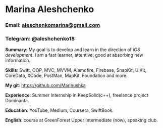 # Marina Aleshchenko

### Email: aleschenkomarina@gmail.com
### Telegram: @aleshchenko18

**Summary**: My goal is to develop and learn in the direction of *iOS development*. I am a fast learner, attentive, good at absorbing new information. 

**Skills**: Swift, OOP, MVC, MVVM, Alamofire, Firebase, SnapKit, UIKit, CoreData, XCode, PostMan, MapKit, Foundation and more.

**My git**: https://github.com/Marinushka

**Experience**: Summer Internship in KeepSolid(c++), freelance project Dominanta.

**Education**:  YouTube, Medium, Coursera, SwiftBook.

**English**: course at GreenForest Upper Intermediate (now), speaking club.
